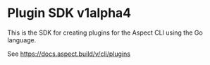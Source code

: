 # Plugin SDK v1alpha4

This is the SDK for creating plugins for the Aspect CLI using the Go language.

See https://docs.aspect.build/v/cli/plugins
